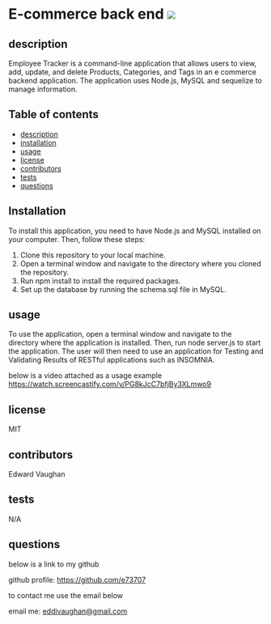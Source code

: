 # E-commerce back end <img src = 'https://img.shields.io/badge/license-MIT-red'/>

## description

Employee Tracker is a command-line application that allows users to view, add, update, and delete Products, Categories, and Tags in an e commerce backend application. The application uses Node.js, MySQL and sequelize to manage information.

## Table of contents

- [description](#description)
- [installation](#installation)
- [usage](#usage)
- [license](#license)
- [contributors](#contributors)
- [tests](#tests)
- [questions](#questions)

## Installation

To install this application, you need to have Node.js and MySQL installed on your computer. Then, follow these steps:

1. Clone this repository to your local machine.
2. Open a terminal window and navigate to the directory where you cloned the repository.
3. Run npm install to install the required packages.
4. Set up the database by running the schema.sql file in MySQL.

## usage

To use the application, open a terminal window and navigate to the directory where the application is installed. Then, run node server.js to start the application. The user will then need to use an application for Testing and Validating Results of RESTful applications such as INSOMNIA.

below is a video attached as a usage example
https://watch.screencastify.com/v/PG8kJcC7bfjBy3XLmwo9
## license

MIT

## contributors

Edward Vaughan

## tests

N/A

## questions

below is a link to my github

github profile: https://github.com/e73707

to contact me use the email below

email me: eddivaughan@gmail.com
